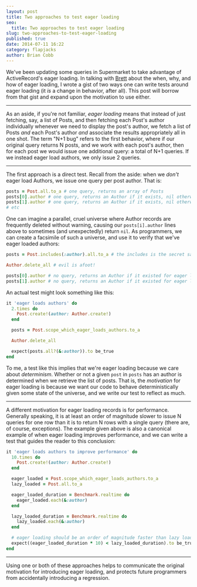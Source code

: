 ```yaml
---
layout: post
title: Two approaches to test eager loading
seo:
  title: Two approaches to test eager loading
slug: two-approaches-to-test-eager-loading
published: true
date: 2014-07-11 16:22
category: flapjacks
author: Brian Cobb
---
```


We've been updating some queries in Supermarket to take advantage of ActiveRecord's eager loading. In talking with [Brett](http://brettchalupa.com) about the when, why, and how of eager loading, I wrote a gist of two ways one can write tests around eager loading (it *is* a change in behavior, after all). This post will borrow from that gist and expand upon the motivation to use either.

* * *

As an aside, if you're not familiar, *eager loading* means that instead of just fetching, say, a list of Posts, and then fetching each Post's author individually whenever we need to display the post's author, we fetch a list of Posts *and* each Post's author *and* associate the results appropriately all in one shot. The term "N+1 bug" refers to the first behavior, where if our original query returns N posts, and we work with each post's author, then for each post we would issue one additional query: a total of N+1 queries. If we instead eager load authors, we only issue 2 queries.

* * *

The first approach is a direct test. Recall from the aside: when we *don't* eager load Authors, we issue one query per post author. That is:

```ruby
posts = Post.all.to_a # one query, returns an array of Posts
posts[0].author # one query, returns an Author if it exists, nil otherwise
posts[1].author # one query, returns an Author if it exists, nil otherwise
# etc
```


One can imagine a parallel, cruel universe where Author records are frequently deleted without warning, causing our `posts[i].author` lines above to sometimes (and unexpectedly) return `nil`. As programmers, we can create a facsimile of such a universe, and use it to verify that we've eager loaded authors:

```ruby
posts = Post.includes(:author).all.to_a # the includes is the secret sauce

Author.delete_all # evil is afoot!

posts[0].author # no query, returns an Author if it existed for eager loading, nil otherwise
posts[1].author # no query, returns an Author if it existed for eager loading, nil otherwise
```

An actual test might look something like this:

```ruby
it 'eager loads authors' do
  2.times do
    Post.create!(author: Author.create!)
  end

  posts = Post.scope_which_eager_loads_authors.to_a

  Author.delete_all

  expect(posts.all?(&:author)).to be_true
end
```

To me, a test like this implies that we're eager loading because we care about *determinism*. Whether or not a given `post` in `posts` has an author is determined when we retrieve the list of posts. That is, the *motivation* for eager loading is because we want our code to behave deterministically given some state of the universe, and we write our test to reflect as much.

* * *

A different motivation for eager loading records is for performance. Generally speaking, it is at least an order of magnitude slower to issue N queries for one row than it is to return N rows with a single query (there are, of course, exceptions). The example given above is also a canonical example of when eager loading improves performance, and we can write a test that guides the reader to this conclusion:

```ruby
it 'eager loads authors to improve performance' do
  10.times do
    Post.create!(author: Author.create!)
  end

  eager_loaded = Post.scope_which_eager_loads_authors.to_a
  lazy_loaded = Post.all.to_a

  eager_loaded_duration = Benchmark.realtime do
    eager_loaded.each(&:author)
  end

  lazy_loaded_duration = Benchmark.realtime do
    lazy_loaded.each(&:author)
  end

  # eager loading should be an order of magnitude faster than lazy loading
  expect((eager_loaded_duration * 10) < lazy_loaded_duration).to be_true
end
```

* * *

Using one or both of these approaches helps to communicate the original motivation for introducing eager loading, and protects future programmers from accidentally introducing a regression.
